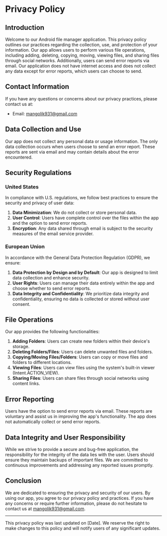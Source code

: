 
# Privacy Policy

## Introduction

Welcome to our Android file manager application. This privacy policy outlines our practices regarding the collection, use, and protection of your information. Our app allows users to perform various file operations, including adding, deleting, copying, moving, viewing files, and sharing files through social networks. Additionally, users can send error reports via email. Our application does not have internet access and does not collect any data except for error reports, which users can choose to send.

## Contact Information

If you have any questions or concerns about our privacy practices, please contact us at:

-   Email: mangolik931@gmail.com

## Data Collection and Use

Our app does not collect any personal data or usage information. The only data collection occurs when users choose to send an error report. These reports are sent via email and may contain details about the error encountered.

## Security Regulations

### United States

In compliance with U.S. regulations, we follow best practices to ensure the security and privacy of user data:

1.  **Data Minimization**: We do not collect or store personal data.
2.  **User Control**: Users have complete control over the files within the app and the option to send error reports.
3.  **Encryption**: Any data shared through email is subject to the security measures of the email service provider.

### European Union

In accordance with the General Data Protection Regulation (GDPR), we ensure:

1.  **Data Protection by Design and by Default**: Our app is designed to limit data collection and enhance security.
2.  **User Rights**: Users can manage their data entirely within the app and choose whether to send error reports.
3.  **Data Integrity and Confidentiality**: We prioritize data integrity and confidentiality, ensuring no data is collected or stored without user consent.

## File Operations

Our app provides the following functionalities:

1.  **Adding Folders**: Users can create new folders within their device's storage.
2.  **Deleting Folders/Files**: Users can delete unwanted files and folders.
3.  **Copying/Moving Files/Folders**: Users can copy or move files and folders to different locations.
4.  **Viewing Files**: Users can view files using the system's built-in viewer (Intent.ACTION_VIEW).
5.  **Sharing Files**: Users can share files through social networks using content links.

## Error Reporting

Users have the option to send error reports via email. These reports are voluntary and assist us in improving the app's functionality. The app does not automatically collect or send error reports.

## Data Integrity and User Responsibility

While we strive to provide a secure and bug-free application, the responsibility for the integrity of the data lies with the user. Users should ensure they maintain backups of important files. We are committed to continuous improvements and addressing any reported issues promptly.

## Conclusion

We are dedicated to ensuring the privacy and security of our users. By using our app, you agree to our privacy policy and practices. If you have any concerns or require further information, please do not hesitate to contact us at mangolik931@gmail.com.

----------

This privacy policy was last updated on [Date]. We reserve the right to make changes to this policy and will notify users of any significant updates.

